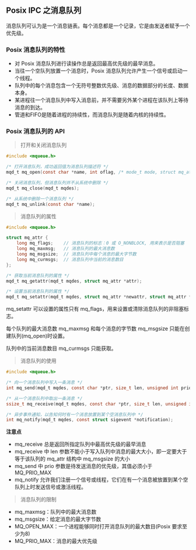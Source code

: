 ## Posix IPC 之消息队列

消息队列可认为是一个消息链表。每个消息都是一个记录，它是由发送者赋予一个优先级。

### Posix 消息队列的特性

* 对 Posix 消息队列进行读操作总是返回最高优先级的最早消息。
* 当往一个空队列放置一个消息时，Posix 消息队列允许产生一个信号或启动一个线程。
* 队列中的每个消息包含一个无符号整数优先级、消息的数据部分的长度、数据本身。
* 某进程往一个消息队列中写入消息前，并不需要另外某个进程在该队列上等待消息的到达。
* 管道和FIFO是随着进程的持续性，而消息队列是随着内核的持续性。

### Posix 消息队列的 API

> 打开和关闭消息队列

```c
#include <mqueue.h>

/* 打开消息队列，成功返回值为消息队列描述符 */
mqd_t mq_open(const char *name, int oflag, /* mode_t mode, struct mq_attr *attr */);

/* 关闭消息队列，但消息队列并不从系统中删除 */
mqd_t mq_close(mqd_t mqdes);

/* 从系统中删除一个消息队列 */
mqd_t mq_unlink(const char *name);
```

> 消息队列的属性

```c
#include <mqueue.h>

struct mq_attr {
    long mq_flags;    // 消息队列的标志：0 或 O_NONBLOCK, 用来表示是否阻塞   
    long mq_maxmsg;   // 消息队列的最大消息数  
    long mq_msgsize;  // 消息队列中每个消息的最大字节数  
    long mq_curmsgs;  // 消息队列中当前的消息数目  
};

/* 获取当前消息队列的属性 */
mqd_t mq_getattr(mqd_t mqdes, struct mq_attr *attr);

/* 设置当前消息队列的属性 */
mqd_t mq_setattr(mqd_t mqdes, struct mq_attr *newattr, struct mq_attr *oldattr);
```

mq_setattr 可以设置的属性只有 mq_flags，用来设置或清除消息队列的非阻塞标志。

每个队列的最大消息数 mq_maxmsg 和每个消息的字节数 mq_msgsize 只能在创建队列(mq_open)时设置。

队列中的当前消息数目 mq_curmsgs 只能获取。

> 消息队列的使用

```c
#include <mqueue.h>

/* 向一个消息队列中写入一条消息 */
int mq_send(mqd_t mqdes, const char *ptr, size_t len, unsigned int prio);

/* 从一个消息队列中取出一条消息 */
ssize_t mq_receive(mqd_t mqdes, const char *ptr, size_t len, unsigned int prio);

/* 异步事件通知，以告知何时有一个消息放置到某个空消息队列中 */
int mq_notify(mqd_t mqdes, const struct sigevent *notification);
```

**注意点**
* mq_receive 总是返回所指定队列中最高优先级的最早消息
* mq_receive 中 len 参数不能小于写入队列中消息的最大大小，即一定要大于等于该队列的 mq_attr 结构中 mq_msgsize 的大小
* mq_send 中 prio 参数是待发送消息的优先级，其值必须小于 MQ_PRIO_MAX
* mq_notify 允许我们注册一个信号或线程，它们在有一个消息被放置到某个空队列上时发送信号或激活线程。

> 消息队列的限制

* mq_maxmsg：队列中的最大消息数
* mq_msgsize：给定消息的最大字节数
* MQ_OPEN_MAX：一个进程能够同时打开消息队列的最大数目(Posix 要求至少为8)
* MQ_PRIO_MAX：消息的最大优先级
